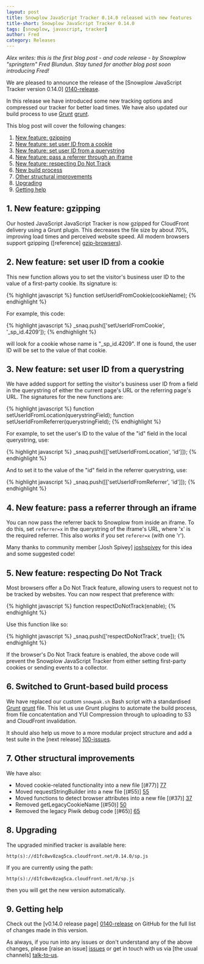 ```yaml
---
layout: post
title: Snowplow JavaScript Tracker 0.14.0 released with new features
title-short: Snowplow JavaScript Tracker 0.14.0
tags: [snowplow, javascript, tracker]
author: Fred
category: Releases
---
```



*Alex writes: this is the first blog post - and code release - by Snowplow "springtern" Fred Blundun. Stay tuned for another blog post soon introducing Fred!*

We are pleased to announce the release of the [Snowplow JavaScript Tracker version 0.14.0] [0140-release].

In this release we have introduced some new tracking options and compressed our tracker for better load times. We have also updated our build process to use [Grunt] [grunt].

This blog post will cover the following changes:

1. [New feature: gzipping](/blog/2014/02/12/snowplow-javascript-tracker-0.14.0-released/#gzipping)
2. [New feature: set user ID from a cookie](/blog/2014/02/12/snowplow-javascript-tracker-0.14.0-released/#cookie)
3. [New feature: set user ID from a querystring](/blog/2014/02/12/snowplow-javascript-tracker-0.14.0-released/#querystring)
4. [New feature: pass a referrer through an iframe](/blog/2014/02/12/snowplow-javascript-tracker-0.14.0-released/#iframe)
5. [New feature: respecting Do Not Track](/blog/2014/02/12/snowplow-javascript-tracker-0.14.0-released/#donottrack)
6. [New build process](/blog/2014/02/12/snowplow-javascript-tracker-0.14.0-released/#grunt)
7. [Other structural improvements](/blog/2014/02/12/snowplow-javascript-tracker-0.14.0-released/#structure)
8. [Upgrading](/blog/2014/02/12/snowplow-javascript-tracker-0.14.0-released/#gzipping)
9. [Getting help](/blog/2014/02/12/snowplow-javascript-tracker-0.14.0-released/#gzipping)

<!--more-->

<div class="html">
<h2><a name="gzipping">1. New feature: gzipping</a></h2>
</div>

Our hosted JavaScript JavaScript Tracker is now gzipped for CloudFront delivery using a Grunt plugin. This decreases the file size by about 70%, improving load times and perceived website speed. All modern browsers support gzipping ([reference] [gzip-browsers]).

<div class="html">
<h2><a name="cookie">2. New feature: set user ID from a cookie</a></h2>
</div>

This new function allows you to set the visitor's business user ID to the value of a first-party cookie. Its signature is:

{% highlight javascript %}
function setUserIdFromCookie(cookieName);
{% endhighlight %}

For example, this code:

{% highlight javascript %}
_snaq.push(['setUserIdFromCookie', '_sp_id.4209']);
{% endhighlight %}

will look for a cookie whose name is "_sp_id.4209". If one is found, the user ID will be set to the value of that cookie.

<div class="html">
<h2><a name="querystring">3. New feature: set user ID from a querystring</a></h2>
</div>

We have added support for setting the visitor's business user ID from a field in the querystring of either the current page's URL or the referring page's URL.
The signatures for the new functions are:

{% highlight javascript %}
function setUserIdFromLocation(querystringField);
function setUserIdFromReferrer(querystringField);
{% endhighlight %}

For example, to set the user's ID to the value of the "id" field in the local querystring, use:

{% highlight javascript %}
_snaq.push([['setUserIdFromLocation', 'id']]);
{% endhighlight %}

And to set it to the value of the "id" field in the referrer querystring, use:

{% highlight javascript %}
_snaq.push([['setUserIdFromReferrer', 'id']]);
{% endhighlight %}

<div class="html">
<h2><a name="iframe">4. New feature: pass a referrer through an iframe</a></h2>
</div>

You can now pass the referrer back to Snowplow from inside an iframe. To do this, set `referrer=x` in the querystring of the iframe's URL, where 'x' is the required referrer. This also works if you set `referer=x` (with one 'r').

Many thanks to community member [Josh Spivey] [joshspivey] for this idea and some suggested code!

<div class="html">
<h2><a name="donottrack">5. New feature: respecting Do Not Track</a></h2>
</div>

Most browsers offer a Do Not Track feature, allowing users to request not to be tracked by websites. You can now respect that preference with:

{% highlight javascript %}
function respectDoNotTrack(enable);
{% endhighlight %}

Use this function like so:

{% highlight javascript %}
_snaq.push(['respectDoNotTrack', true]);
{% endhighlight %}

If the browser's Do Not Track feature is enabled, the above code will prevent the Snowplow JavaScript Tracker from either setting first-party cookies or sending events to a collector.

<div class="html">
<h2><a name="grunt">6. Switched to Grunt-based build process</a></h2>
</div>

We have replaced our custom `snowpak.sh` Bash script with a standardised [Grunt] [grunt] file. This let us use Grunt plugins to automate the build process, from file concatentation and YUI Compression through to uploading to S3 and CloudFront invalidation.

It should also help us move to a more modular project structure and add a test suite in the [next release] [100-issues].

<div class="html">
<h2><a name="structure">7. Other structural improvements</a></h2>
</div>

We have also:

* Moved cookie-related functionality into a new file [(#77)] [77]
* Moved requestStringBuilder into a new file [(#55)] [55]
* Moved functions to detect browser attributes into a new file [(#37)] [37]
* Removed getLegacyCookieName [(#50)] [50]
* Removed the legacy Piwik debug code [(#65)] [65]

<div class="html">
<h2><a name="upgrading">8. Upgrading </a></h2>
</div>

The upgraded minified tracker is available here:

    http(s)://d1fc8wv8zag5ca.cloudfront.net/0.14.0/sp.js

If you are currently using the path:

    http(s)://d1fc8wv8zag5ca.cloudfront.net/0/sp.js

then you will get the new version automatically.

<div class="html">
<h2><a name="help">9. Getting help </a></h2>
</div>

Check out the [v0.14.0 release page] [0140-release] on GitHub for the full list of changes made in this version.

As always, if you run into any issues or don't understand any of the above changes, please [raise an issue] [issues] or get in touch with us via [the usual channels] [talk-to-us].

[gzip-browsers]: http://webmasters.stackexchange.com/questions/22217/which-browsers-handle-content-encoding-gzip-and-which-of-them-has-any-special

[0140-release]: https://github.com/snowplow/snowplow-javascript-tracker/releases/tag/0.14.0
[100-issues]: https://github.com/snowplow/snowplow-javascript-tracker/issues?milestone=4&page=1&state=open

[joshspivey]: https://github.com/joshspivey

[grunt]: [http://gruntjs.com/

[issues]: https://github.com/snowplow/snowplow/issues
[talk-to-us]: https://github.com/snowplow/snowplow/wiki/Talk-to-us

[77]: https://github.com/snowplow/snowplow-javascript-tracker/issues/77
[55]: https://github.com/snowplow/snowplow-javascript-tracker/issues/55
[37]: https://github.com/snowplow/snowplow-javascript-tracker/issues/37
[50]: https://github.com/snowplow/snowplow-javascript-tracker/issues/50
[65]: https://github.com/snowplow/snowplow-javascript-tracker/issues/65
